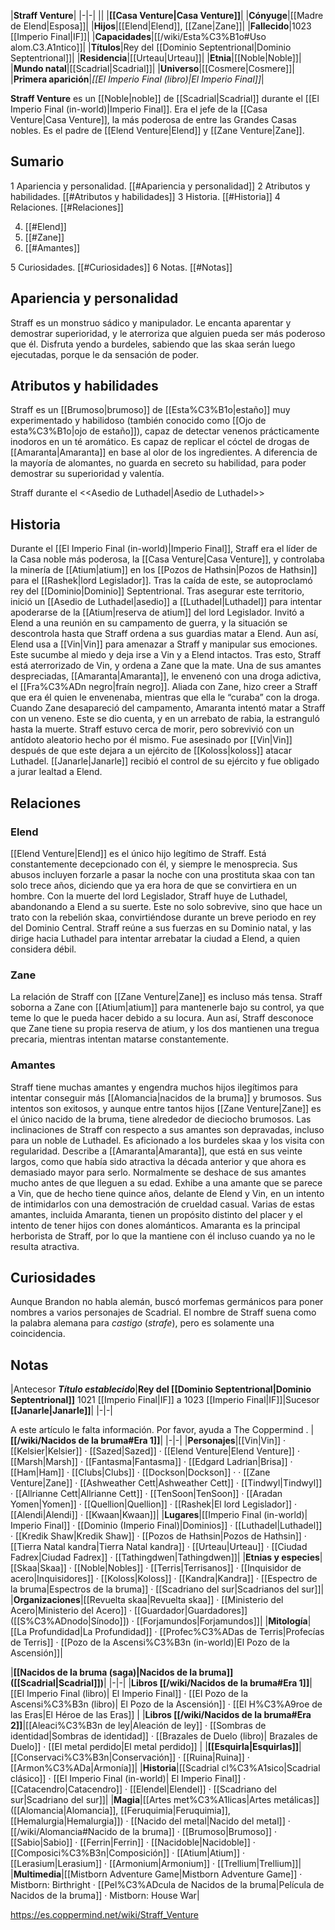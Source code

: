 

|**Straff Venture**|
|-|-|
||
|**[[Casa Venture\|Casa Venture]]**|
|**Cónyuge**|[[Madre de Elend\|Esposa]]|
|**Hijos**|[[Elend\|Elend]], [[Zane\|Zane]]|
|**Fallecido**|1023 [[Imperio Final\|IF]]|
|**Capacidades**|[[/wiki/Esta%C3%B1o#Uso alom.C3.A1ntico]]|
|**Títulos**|Rey del [[Dominio Septentrional\|Dominio Septentrional]]|
|**Residencia**|[[Urteau\|Urteau]]|
|**Etnia**|[[Noble\|Noble]]|
|**Mundo natal**|[[Scadrial\|Scadrial]]|
|**Universo**|[[Cosmere\|Cosmere]]|
|**Primera aparición**|*[[El Imperio Final (libro)\|El Imperio Final]]*|

**Straff Venture** es un [[Noble\|noble]] de [[Scadrial\|Scadrial]] durante el [[El Imperio Final (in-world)\|Imperio Final]]. Era el jefe de la [[Casa Venture\|Casa Venture]], la más poderosa de entre las Grandes Casas nobles. Es el padre de [[Elend Venture\|Elend]] y [[Zane Venture\|Zane]].

## Sumario

1 Apariencia y personalidad. [[#Apariencia y personalidad]] 
2 Atributos y habilidades. [[#Atributos y habilidades]] 
3 Historia. [[#Historia]] 
4 Relaciones. [[#Relaciones]] 

4. [[#Elend]] 
4. [[#Zane]] 
4. [[#Amantes]] 


5 Curiosidades. [[#Curiosidades]] 
6 Notas. [[#Notas]] 


## Apariencia y personalidad
Straff es un monstruo sádico y manipulador. Le encanta aparentar y demostrar superioridad, y le aterroriza que alguien pueda ser más poderoso que él. Disfruta yendo a burdeles, sabiendo que las skaa serán luego ejecutadas, porque le da sensación de poder.

## Atributos y habilidades
Straff es un [[Brumoso\|brumoso]] de [[Esta%C3%B1o\|estaño]] muy experimentado y habilidoso (también conocido como [[Ojo de esta%C3%B1o\|ojo de estaño]]), capaz de detectar venenos prácticamente inodoros en un té aromático. Es capaz de replicar el cóctel de drogas de [[Amaranta\|Amaranta]] en base al olor de los ingredientes. A diferencia de la mayoría de alomantes, no guarda en secreto su habilidad, para poder demostrar su superioridad y valentía.

  Straff durante el <<Asedio de Luthadel\|Asedio de Luthadel>>
## Historia
Durante el [[El Imperio Final (in-world)\|Imperio Final]], Straff era el líder de la Casa noble más poderosa, la [[Casa Venture\|Casa Venture]], y controlaba la minería de [[Atium\|atium]] en los [[Pozos de Hathsin\|Pozos de Hathsin]] para el [[Rashek\|lord Legislador]].
Tras la caída de este, se autoproclamó rey del [[Dominio\|Dominio]] Septentrional. Tras asegurar este territorio, inició un [[Asedio de Luthadel\|asedio]] a [[Luthadel\|Luthadel]] para intentar apoderarse de la [[Atium\|reserva de atium]] del lord Legislador.
Invitó a Elend a una reunión en su campamento de guerra, y la situación se descontrola hasta que Straff ordena a sus guardias matar a Elend. Aun así, Elend usa a [[Vin\|Vin]] para amenazar a Straff y manipular sus emociones. Este sucumbe al miedo y deja irse a Vin y a Elend intactos. Tras esto, Straff está aterrorizado de Vin, y ordena a Zane que la mate.
Una de sus amantes despreciadas, [[Amaranta\|Amaranta]], le envenenó con una droga adictiva, el [[Fra%C3%ADn negro\|fraín negro]]. Aliada con Zane, hizo creer a Straff que era él quien le envenenaba, mientras que ella le “curaba” con la droga. Cuando Zane desapareció del campamento, Amaranta intentó matar a Straff con un veneno. Este se dio cuenta, y en un arrebato de rabia, la estranguló hasta la muerte. Straff estuvo cerca de morir, pero sobrevivió con un antídoto aleatorio hecho por él mismo.
Fue asesinado por [[Vin\|Vin]] después de que este dejara a un ejército de [[Koloss\|koloss]] atacar Luthadel. [[Janarle\|Janarle]] recibió el control de su ejército y fue obligado a jurar lealtad a Elend.

## Relaciones
### Elend
[[Elend Venture\|Elend]] es el único hijo legítimo de Straff. Está constantemente decepcionado con él, y siempre le menosprecia. Sus abusos incluyen forzarle a pasar la noche con una prostituta skaa con tan solo trece años, diciendo que ya era hora de que se convirtiera en un hombre. Con la muerte del lord Legislador, Straff huye de Luthadel, abandonando a Elend a su suerte. Este no solo sobrevive, sino que hace un trato con la rebelión skaa, convirtiéndose durante un breve periodo en rey del Dominio Central. Straff reúne a sus fuerzas en su Dominio natal, y las dirige hacia Luthadel para intentar arrebatar la ciudad a Elend, a quien considera débil.

### Zane
La relación de Straff con [[Zane Venture\|Zane]] es incluso más tensa. Straff soborna a Zane con [[Atium\|atium]] para mantenerle bajo su control, ya que teme lo que le pueda hacer debido a su locura. Aun así, Straff desconoce que Zane tiene su propia reserva de atium, y los dos mantienen una tregua precaria, mientras intentan matarse constantemente.

### Amantes
Straff tiene muchas amantes y engendra muchos hijos ilegítimos para intentar conseguir más [[Alomancia\|nacidos de la bruma]] y brumosos. Sus intentos son exitosos, y aunque entre tantos hijos [[Zane Venture\|Zane]] es el único nacido de la bruma, tiene alrededor de dieciocho brumosos.
Las inclinaciones de Straff con respecto a sus amantes son depravadas, incluso para un noble de Luthadel. Es aficionado a los burdeles skaa y los visita con regularidad. Describe a [[Amaranta\|Amaranta]], que está en sus veinte largos, como que había sido atractiva la década anterior y que ahora es demasiado mayor para serlo. Normalmente se deshace de sus amantes mucho antes de que lleguen a su edad. Exhibe a una amante que se parece a Vin, que de hecho tiene quince años, delante de Elend y Vin, en un intento de intimidarlos con una demostración de crueldad casual.
Varias de estas amantes, incluida Amaranta, tienen un propósito distinto del placer y el intento de tener hijos con dones alománticos. Amaranta es la principal herborista de Straff, por lo que la mantiene con él incluso cuando ya no le resulta atractiva.

## Curiosidades
Aunque Brandon no habla alemán, buscó morfemas germánicos para poner nombres a varios personajes de Scadrial. El nombre de Straff suena como la palabra alemana para *castigo* (*strafe*), pero es solamente una coincidencia.
## Notas
|Antecesor  ***Título establecido***|**Rey del [[Dominio Septentrional\|Dominio Septentrional]]**  1021 [[Imperio Final\|IF]] a 1023 [[Imperio Final\|IF]]|Sucesor  **[[Janarle\|Janarle]]**|
|-|-|


A este artículo le falta información. Por favor, ayuda a The Coppermind .
|**[[/wiki/Nacidos de la bruma#Era 1]]**|
|-|-|
|**Personajes**|[[Vin\|Vin]] · [[Kelsier\|Kelsier]] · [[Sazed\|Sazed]] · [[Elend Venture\|Elend Venture]] · [[Marsh\|Marsh]] · [[Fantasma\|Fantasma]] · [[Edgard Ladrian\|Brisa]] · [[Ham\|Ham]] · [[Clubs\|Clubs]] · [[Dockson\|Dockson]] ·  · [[Zane Venture\|Zane]] · [[Ashweather Cett\|Ashweather Cett]] · [[Tindwyl\|Tindwyl]] · [[Allrianne Cett\|Allrianne Cett]] · [[TenSoon\|TenSoon]] · [[Aradan Yomen\|Yomen]] · [[Quellion\|Quellion]] · [[Rashek\|El lord Legislador]] · [[Alendi\|Alendi]] · [[Kwaan\|Kwaan]]|
|**Lugares**|[[Imperio Final (in-world)\| Imperio Final]] · [[Dominio (Imperio Final)\|Dominios]] · [[Luthadel\|Luthadel]] · [[Kredik Shaw\|Kredik Shaw]] · [[Pozos de Hathsin\|Pozos de Hathsin]] · [[Tierra Natal kandra\|Tierra Natal kandra]] · [[Urteau\|Urteau]] · [[Ciudad Fadrex\|Ciudad Fadrex]] · [[Tathingdwen\|Tathingdwen]]|
|**Etnias y especies**|[[Skaa\|Skaa]] · [[Noble\|Nobles]] · [[Terris\|Terrisanos]] · [[Inquisidor de acero\|Inquisidores]] · [[Koloss\|Koloss]] · [[Kandra\|Kandra]] · [[Espectro de la bruma\|Espectros de la bruma]] · [[Scadriano del sur\|Scadrianos del sur]]|
|**Organizaciones**|[[Revuelta skaa\|Revuelta skaa]] · [[Ministerio del Acero\|Ministerio del Acero]] · [[Guardador\|Guardadores]] ([[S%C3%ADnodo\|Sínodo]]) · [[Forjamundos\|Forjamundos]]|
|**Mitología**|[[La Profundidad\|La Profundidad]] · [[Profec%C3%ADas de Terris\|Profecías de Terris]] · [[Pozo de la Ascensi%C3%B3n (in-world)\|El Pozo de la Ascensión]]|

|**[[Nacidos de la bruma (saga)\|Nacidos de la bruma]] ([[Scadrial\|Scadrial]])**|
|-|-|
|**Libros [[/wiki/Nacidos de la bruma#Era 1]]**|[[El Imperio Final (libro)\| El Imperio Final]] · [[El Pozo de la Ascensi%C3%B3n (libro)\| El Pozo de la Ascensión]] · [[El H%C3%A9roe de las Eras\|El Héroe de las Eras]] |
|**Libros [[/wiki/Nacidos de la bruma#Era 2]]**|[[Aleaci%C3%B3n de ley\|Aleación de ley]] · [[Sombras de identidad\|Sombras de identidad]] · [[Brazales de Duelo (libro)\| Brazales de Duelo]] · [[El metal perdido\|El metal perdido]]  |
|**[[Esquirla\|Esquirlas]]**|[[Conservaci%C3%B3n\|Conservación]] · [[Ruina\|Ruina]] · [[Armon%C3%ADa\|Armonía]]|
|**Historia**|[[Scadrial cl%C3%A1sico\|Scadrial clásico]] · [[El Imperio Final (in-world)\| El Imperio Final]] · [[Catacendro\|Catacendro]] · [[Elendel\|Elendel]] · [[Scadriano del sur\|Scadriano del sur]]|
|**Magia**|[[Artes met%C3%A1licas\|Artes metálicas]] ([[Alomancia\|Alomancia]], [[Feruquimia\|Feruquimia]], [[Hemalurgia\|Hemalurgia]]) · [[Nacido del metal\|Nacido del metal]] · [[/wiki/Alomancia#Nacido de la bruma]] · [[Brumoso\|Brumoso]] · [[Sabio\|Sabio]] · [[Ferrin\|Ferrin]] · [[Nacidoble\|Nacidoble]] · [[Composici%C3%B3n\|Composición]] · [[Atium\|Atium]] · [[Lerasium\|Lerasium]] · [[Armonium\|Armonium]] · [[Trellium\|Trellium]]|
|**Multimedia**|[[Mistborn Adventure Game\|Mistborn Adventure Game‎‎]] · Mistborn: Birthright · [[Pel%C3%ADcula de Nacidos de la bruma\|Película de Nacidos de la bruma]] · Mistborn: House War|



https://es.coppermind.net/wiki/Straff_Venture